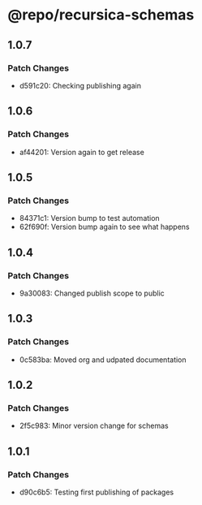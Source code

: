 # @repo/recursica-schemas

## 1.0.7

### Patch Changes

- d591c20: Checking publishing again

## 1.0.6

### Patch Changes

- af44201: Version again to get release

## 1.0.5

### Patch Changes

- 84371c1: Version bump to test automation
- 62f690f: Version bump again to see what happens

## 1.0.4

### Patch Changes

- 9a30083: Changed publish scope to public

## 1.0.3

### Patch Changes

- 0c583ba: Moved org and udpated documentation

## 1.0.2

### Patch Changes

- 2f5c983: Minor version change for schemas

## 1.0.1

### Patch Changes

- d90c6b5: Testing first publishing of packages
